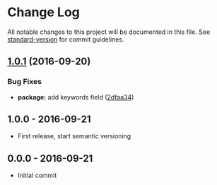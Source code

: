 # Change Log

All notable changes to this project will be documented in this file. See [standard-version](https://github.com/conventional-changelog/standard-version) for commit guidelines.

<a name="1.0.1"></a>
## [1.0.1](https://github.com/tunnckocore/gana-compile/compare/v1.0.0...v1.0.1) (2016-09-20)


### Bug Fixes

* **package:** add keywords field ([2dfaa34](https://github.com/tunnckocore/gana-compile/commit/2dfaa34))





## 1.0.0 - 2016-09-21
- First release, start semantic versioning

## 0.0.0 - 2016-09-21
- Initial commit